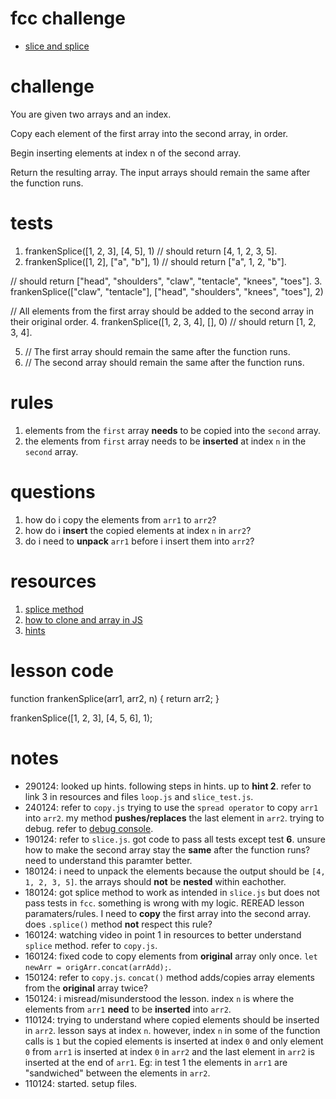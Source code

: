 # fcc challenge
- [slice and splice](https://www.freecodecamp.org/learn/javascript-algorithms-and-data-structures/basic-algorithm-scripting/slice-and-splice)

# challenge
You are given two arrays and an index.

Copy each element of the first array into the second array, in order.

Begin inserting elements at index n of the second array.

Return the resulting array. The input arrays should remain the same after the function runs.

# tests
1. frankenSplice([1, 2, 3], [4, 5], 1) // should return [4, 1, 2, 3, 5].
2. frankenSplice([1, 2], ["a", "b"], 1) // should return ["a", 1, 2, "b"].

// should return ["head", "shoulders", "claw", "tentacle", "knees", "toes"]. 
3. frankenSplice(["claw", "tentacle"], ["head", "shoulders", "knees", "toes"], 2) 

// All elements from the first array should be added to the second array in their original order. 
4. frankenSplice([1, 2, 3, 4], [], 0) // should return [1, 2, 3, 4].

5. // The first array should remain the same after the function runs.
6. // The second array should remain the same after the function runs.

# rules
1. elements from the `first` array **needs** to be copied into the `second` array.
2. the elements from `first` array needs to be **inserted** at index `n` in the `second` array.

# questions
1. how do i copy the elements from `arr1` to `arr2`?
2. how do i **insert** the copied elements at index `n` in `arr2`?
3. do i need to **unpack** `arr1` before i insert them into `arr2`?

# resources
1. [splice method](https://www.youtube.com/watch?v=FFas8cMHVwg)
2. [how to clone and array in JS](https://www.freecodecamp.org/news/how-to-clone-an-array-in-javascript-1d3183468f6a/)
3. [hints](https://forum.freecodecamp.org/t/freecodecamp-challenge-guide-slice-and-splice/301148)

# lesson code
function frankenSplice(arr1, arr2, n) {
  return arr2;
}

frankenSplice([1, 2, 3], [4, 5, 6], 1);

# notes
- 290124: looked up hints. following steps in hints. up to **hint 2**. refer to link 3 in resources and files `loop.js` and `slice_test.js`.
- 240124: refer to `copy.js` trying to use the `spread operator` to copy `arr1` into `arr2`. my method **pushes/replaces** the last element in `arr2`. trying to debug. refer to [debug console](https://pythontutor.com/render.html#mode=display).
- 190124: refer to `slice.js`. got code to pass all tests except test **6**. unsure how to make the second array stay the **same** after the function runs? need to understand this paramter better.
- 180124: i need to unpack the elements because the output should be `[4, 1, 2, 3, 5]`. the arrays should **not** be **nested** within eachother.
- 180124: got splice method to work as intended in `slice.js` but does not pass tests in `fcc`. something is wrong with my logic. REREAD lesson paramaters/rules. I need to **copy** the first array into the second array. does `.splice()` method **not** respect this rule?
- 160124: watching video in point 1 in resources to better understand `splice` method. refer to `copy.js`.
- 160124: fixed code to copy elements from **original** array only once. `let newArr = origArr.concat(arrAdd);`.
- 150124: refer to `copy.js`. `concat()` method adds/copies array elements from the **original** array twice?
- 150124: i misread/misunderstood the lesson. index `n` is where the elements from `arr1` **need** to be **inserted** into `arr2`.
- 110124: trying to understand where copied elements should be inserted in `arr2`. lesson says at index `n`. however, index `n` in some of the function calls is `1` but the copied elements is inserted at index `0` and only element `0` from `arr1` is inserted at index `0` in `arr2` and the last element in `arr2` is inserted at the end of `arr1`. Eg: in test 1 the elements in `arr1` are "sandwiched" between the elements in `arr2`.
- 110124: started. setup files.